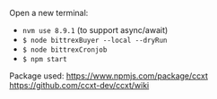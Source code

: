 Open a new terminal:
- `nvm use 8.9.1` (to support async/await)
- `$ node bittrexBuyer --local --dryRun`
- `$ node bittrexCronjob`
- `$ npm start `

Package used:
https://www.npmjs.com/package/ccxt
https://github.com/ccxt-dev/ccxt/wiki
